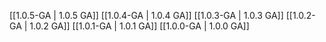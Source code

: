 [[1.0.5-GA | 1.0.5 GA]]
[[1.0.4-GA | 1.0.4 GA]]
[[1.0.3-GA | 1.0.3 GA]]
[[1.0.2-GA | 1.0.2 GA]]
[[1.0.1-GA | 1.0.1 GA]]
[[1.0.0-GA | 1.0.0 GA]]
